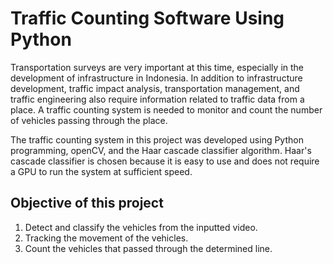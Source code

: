 # Traffic Counting Software Using Python

Transportation surveys are very important at this time, especially in the development of infrastructure in Indonesia. In addition to infrastructure development, traffic impact analysis, transportation management, and traffic engineering also require information related to traffic data from a place. A traffic counting system is needed to monitor and count the number of vehicles passing through the place.

The traffic counting system in this project was developed using Python programming, openCV, and the Haar cascade classifier algorithm. Haar's cascade classifier is chosen because it is easy to use and does not require a GPU to run the system at sufficient speed.

## Objective of this project
1. Detect and classify the vehicles from the inputted video.
2. Tracking the movement of the vehicles.
3. Count the vehicles that passed through the determined line.
